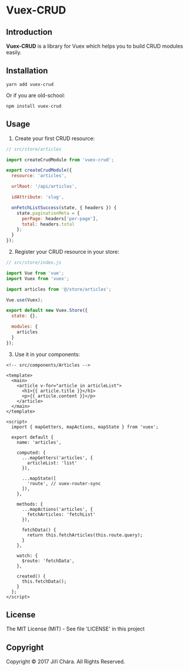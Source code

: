 # Vuex-CRUD

## Introduction

**Vuex-CRUD** is a library for Vuex which helps you to build CRUD modules easily.

## Installation

```
yarn add vuex-crud
```

Or if you are old-school:

```
npm install vuex-crud
```

## Usage

1) Create your first CRUD resource:

```js
// src/store/articles

import createCrudModule from 'vuex-crud';

export createCrudModule({
  resource: 'articles',

  urlRoot: '/api/articles',

  idAttribute: 'slug',

  onFetchListSuccess(state, { headers }) {
    state.paginationMeta = {
      perPage: headers['per-page'],
      total: headers.total
    };
  }
});
```

2) Register your CRUD resource in your store:

```js
// src/store/index.js

import Vue from 'vue';
import Vuex from 'vuex';

import articles from '@/store/articles';

Vue.use(Vuex);

export default new Vuex.Store({
  state: {},

  modules: {
    articles
  }
});
```

3) Use it in your components:

```vue
<!-- src/components/Articles -->

<template>
  <main>
    <article v-for="article in articleList">
      <h1>{{ article.title }}</h1>
      <p>{{ article.content }}</p>
    </article>
  </main>
</template>

<script>
  import { mapGetters, mapActions, mapState } from 'vuex';

  export default {
    name: 'articles',

    computed: {
      ...mapGetters('articles', {
        articleList: 'list'
      }),

      ...mapState([
        'route', // vuex-router-sync
      ]),
    },

    methods: {
      ...mapActions('articles', {
        fetchArticles: 'fetchList'
      }),

      fetchData() {
        return this.fetchArticles(this.route.query);
      }
    },

    watch: {
      $route: 'fetchData',
    },

    created() {
      this.fetchData();
    }
  };
</script>
```

## License

The MIT License (MIT) - See file 'LICENSE' in this project

## Copyright

Copyright © 2017 Jiří Chára. All Rights Reserved.
